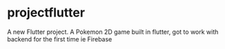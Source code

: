 # projectflutter

A new Flutter project.
A Pokemon 2D game built in flutter, got to work with backend for the first time ie Firebase
